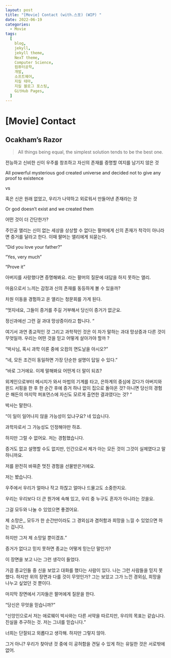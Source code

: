 ```yaml
---
layout: post
title: "[Movie] Contact (with.스포) (WIP) "
date: 2022-06-19
categories:
  - Movie
tags:
  [
    blog,
    jekyll,
    jekyll theme,
    NexT theme,
    Computer Science,
    컴퓨터공학,
    개발,
    소프트웨어,
    지킬 테마,
    지킬 블로그 포스팅,
    GitHub Pages,
  ]
---
```


# [Movie] Contact

## Ocakham’s Razor

> All things being equal, the simplest solution tends to be the best one.

전능하고 신비한 신이 우주를 창조하고 자신의 존재를 증명할 여지를 남기지 않은 것

All powerful mysterious god created universe and decided not to give any proof to existence

vs

혹은 신은 원래 없었고, 우리가 나약하고 외로워서 만들어낸 존재라는 것

Or god doesn’t exist and we created them

어떤 것이 더 간단한가?

주인공 앨리는 신이 없는 세상을 상상할 수 없다는 팔머에게 신의 존재가 착각이 아니라면 증거를 달라고 한다. 이때 팔머는 앨리에게 되묻는다.

“Did you love your father?”

“Yes, very much”

“Prove it”

아버지를 사랑했다면 증명해봐요. 라는 팔머의 질문에 대답을 하지 못하는 앨리.

마음으로서 느끼는 감정과 신의 존재를 동등하게 볼 수 있을까?

차원 이동을 경험하고 온 앨리는 청문회를 가게 된다.

“멋지네요, 그들이 증거를 주길 거부해서 당신이 증거가 없군요.

정신과에선 그런 걸 과대 망상증이라고 합니다. “

여기서 과연 종교적인 것 그리고 과학적인 것은 이 자가 말하는 과대 망상증과 다른 것이 무엇일까. 우리는 어떤 것을 믿고 어떻게 살아가야 할까 ?

“박사님, 혹시 과학 이론 중에 오컴의 면도날을 아시오?”

“네, 모든 조건이 동일하면 가장 단순한 설명이 답일 수 있다.”

“바로 그거에요. 이제 말해봐요 어떤게 더 말이 되죠?

외계인으로부터 메시지가 와서 마법의 기계를 타고, 은하계의 중심에 갔다가 아버지와 윈드 서핑을 한 후 한 순간 후에 증거 하나 없이 집으로 돌아온 것? 아니면 당신의 경험은 해든의 마지막 퍼포먼스에 자신도 모르게 출연한 결과였다는 것? “

박사는 말한다.

“이 일이 일어나지 않을 가능성이 있냐구요? 네 있습니다.

과학자로서 그 가능성도 인정해야만 하죠.

하지만 그럴 수 없어요. 저는 경험했습니다.

증거도 없고 설명할 수도 없지만, 인간으로서 제가 아는 모든 것이 그것이 실제였다고 말하니까요.

저를 완전히 바꿔준 멋진 경험을 선물받은거에요.

저는 봤습니다.

우주에서 우리가 얼마나 작고 하찮고 얼마나 드물고도 소중한지요.

우리는 우리보다 더 큰 뭔가에 속해 있고, 우리 중 누구도 혼자가 아니라는 것을요.

그걸 모두와 나눌 수 있었으면 좋겠어요.

제 소망은,, 모두가 한 순간만이라도 그 경외심과 겸허함과 희망을 느낄 수 있었으면 하는 겁니다.

하지만 그저 제 소망일 뿐이겠죠.”

증거가 없다고 믿지 못하면 종교는 어떻게 믿는단 말인가?

이 장면을 보고 나는 그런 생각이 들었다.

가끔 종교인들 중 신을 보았고 대화를 했다는 사람이 있다. 나는 그런 사람들을 믿지 못했다. 하지만 위의 장면과 다를 것이 무엇인가? 그는 보았고 그가 느낀 경외심, 희망을 나누고 싶었던 것 뿐이다.

마지막 장면에서 기자들은 팔머에게 질문을 한다.

“당신은 무엇을 믿습니까?”

“신앙인으로서 저는 애로웨이 박사와는 다른 서약을 따르지만, 우리의 목표는 같습니다. 진실을 추구하는 것. 저는 그녀를 믿습니다.”

너희는 단절되고 외롭다고 생각해. 하지만 그렇지 않아.

그거 아니? 우리가 찾아낸 것 중에 이 공허함을 견딜 수 있게 하는 유일한 것은 서로밖에 없어.
